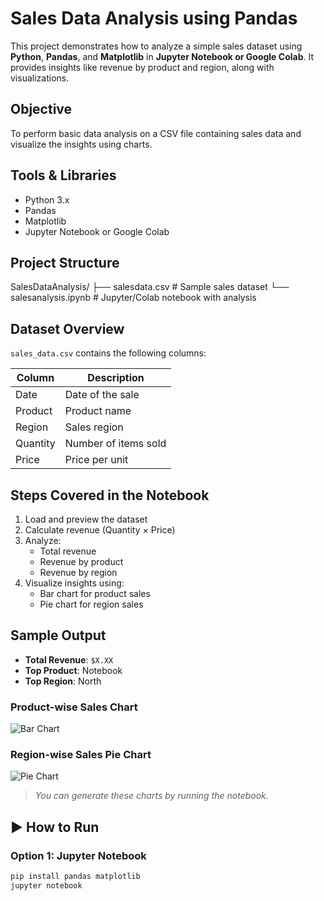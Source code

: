 # Sales Data Analysis using Pandas

This project demonstrates how to analyze a simple sales dataset using **Python**, **Pandas**, and **Matplotlib** in **Jupyter Notebook or Google Colab**. It provides insights like revenue by product and region, along with visualizations.

## Objective

To perform basic data analysis on a CSV file containing sales data and visualize the insights using charts.

## Tools & Libraries

- Python 3.x
- Pandas
- Matplotlib
- Jupyter Notebook or Google Colab

## Project Structure

SalesDataAnalysis/
├── salesdata.csv # Sample sales dataset
└── salesanalysis.ipynb # Jupyter/Colab notebook with analysis

## Dataset Overview

`sales_data.csv` contains the following columns:

| Column   | Description               |
|----------|---------------------------|
| Date     | Date of the sale          |
| Product  | Product name              |
| Region   | Sales region              |
| Quantity | Number of items sold      |
| Price    | Price per unit            |

## Steps Covered in the Notebook

1. Load and preview the dataset
2. Calculate revenue (Quantity × Price)
3. Analyze:
   - Total revenue
   - Revenue by product
   - Revenue by region
4. Visualize insights using:
   - Bar chart for product sales
   - Pie chart for region sales

## Sample Output

- **Total Revenue**: `$X.XX`
- **Top Product**: Notebook
- **Top Region**: North

### Product-wise Sales Chart

![Bar Chart](example-product-sales.png)

### Region-wise Sales Pie Chart

![Pie Chart](example-region-sales.png)

> *You can generate these charts by running the notebook.*

## ▶️ How to Run

### Option 1: Jupyter Notebook

```bash
pip install pandas matplotlib
jupyter notebook
```



